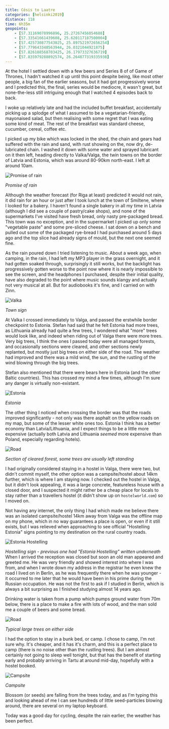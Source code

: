 ```yaml
--- 
title: Cēsis to Laatre
categories: [helsinki2019]
distance: 118
time: 6h35m
geopoints:
    - [57.31169078996896, 25.27267456054688]
    - [57.33541661439608, 25.620117187500004]
    - [57.425730877543025, 25.897521972656254]
    - [57.779643348563944, 26.0321044921875]
    - [57.826108568703425, 26.17973327636719]
    - [57.835979288892574, 26.264877319335938]
---
```


At the hotel I settled down with a few beers and Series 8 of of Game of
Thrones, I hadn't watched it up until this point despite being, like most
other people, a big fan of the earlier seasons, but it had got progressively
worse and I predicted this, the final, series would be mediocre, it wasn't
great, but none-the-less still intriguing enough that I watched 4 episodes
back to back.

I woke up relatively late and had the included buffet breakfast, accidentally
picking up a splodge of what I assumed to be a vegetarian-friendly, mayonaised
salad, but then realising with some regret that I was eating some kind of
meat. The rest of the breakfast was standard cheese, cucumber, cereal, coffee
etc.

I picked up my bike which was locked in the shed, the chain and gears had
suffered with the rain and sand, with rust showing on the, now dry,
de-lubricated chain. I washed it down with some water and sprayed lubricant on
it then left, heading directly to Valka/Valga, the twin towns on the border of
Latvia and Estonia, which was around 80-90km north-east. I left at around
10am.

![Promise of rain](/images/tallinn/2019-07-18/1.JPG)

*Promise of rain*

Although the weather forecast (for Riga at least) predicted it would not rain,
it did rain for an hour or just after I took lunch at the town of Smiltene,
where I looked for a bakery. I haven't found a single bakery in all my time in
Latvia (although I did see a couple of pastry/cake shops), and none of the
supermarkets I've visited have fresh bread, only nasty pre-packaged bread.
This town was no exception, and in the supermarket I picked up only some
"vegetable paste" and some pre-sliced cheese. I sat down on a bench and pulled
out some of the packaged rye-bread I had purchased around 5 days ago and the
top slice had already signs of mould, but the next one seemed fine.

As the rain poured down I tried listening to music. About a week ago, when
camping, in the rain, I had left my MP3 player in the grass overnight, and it
had gotten soaked through, surprisingly it still works, but the backlight has
progressively gotten worse to the point now where it is nearly impossible to
see the screen, and the headphones I purchased, despite their initial quality,
have also degraded to the point where music sounds klangy and actually not very
musical at all. But for audiobooks it's fine, and I carried on with Zinn.

![Valka](/images/tallinn/2019-07-18/2.JPG)

*Town sign*

At Valka I crossed immediately to Valga, and passed the erstwhile border
checkpoint to Estonia. Stefan had said that he felt Estonia had more trees, as
Lithuania already had quite a few trees, I wondered what "more" trees would
look like, and indeed when riding out of Valga there were more trees. Very big
trees, I think the ones I passed today were all managed forests, and
occasionally sections were cleared, and other sections newly replanted, but
mostly just big trees on either side of the road. The weather had improved and
there was a mild wind, the sun, and the rustling of the wind blowing through
the big trees.

Stefan also mentioned that there were bears here in Estonia (and the other
Baltic countries). This has crossed my mind a few times, although I'm sure any
danger is virtually non-existant.

![Estonia](/images/tallinn/2019-07-18/3.JPG)

*Estonia*

The other thing I noticed when crossing the border was that the roads improved
significantly - not only was there asphalt on the yellow roads on my map, but
some of the lesser white ones too. Estonia I think has a better economy than
Latvia/Lithuania, and I expect things to be a little more expensive (actually
both Latvia and Lithuania _seemed_ more expensive than Poland, especially
regarding hotels).

![Road](/images/tallinn/2019-07-18/5.JPG)

*Section of cleared forest, some trees are usually left standing*

I had originally considered staying in a hostel in Valga, there were two, but
didn't commit myself, the other option was a campsite/hostel about 14km
further, which is where I am staying now. I checked out the hostel in Valga,
but it didn't look appealing, it was a large concrete, featureless house with
a closed door, and I suspected it might rather be a cheap place for locals to
stay rather than a travellers hostel (it didn't show up on `hostelworld.com`)
so I moved on.

Not having any internet, the only thing I had which made me believe there was
an isolated campsite/hostel 14km away from Valga was the offline map on my
phone, which in no way guarantees a place is open, or even if it still exists,
but I was relieved when approaching to see official "Hostelling Estonia" signs
pointing to my destination on the rural country roads.

![Estonia Hostelling](/images/tallinn/2019-07-18/4.JPG)

*Hostelling sign - previous one had "Estonia Hostelling" written underneath*
When I arrived the reception was closed but soon an old man appeared and
greeted me. He was very friendly and showed interest into where I was from,
and when I wrote down my address in the registrar he even knew the road I
lived on in Berlin, as he was frequently there when he was younger - it
occurred to me later that he would have been in his prime during the Russian
occupation. He was not the first to ask if I studied in Berlin, which is
always a bit surprising as I finished studying almost 14 years ago.

Drinking water is taken from a pump which pumps ground water from 70m below,
there is a place to make a fire with lots of wood, and the man sold me a
couple of beers and some bread.

![Road](/images/tallinn/2019-07-18/6.JPG)

*Typical large trees on either side*

I had the option to stay in a bunk bed, or camp. I chose to camp, I'm not sure
why. It's cheaper, and it has it's charm, and this is a perfect place to camp
(there is no noise other than the rustling trees). But I am almost certainly
not going to sleep well tonight, but that has the benefit of starting early
and probably arriving in Tartu at around mid-day, hopefully with a hostel
booked.

![Campsite](/images/tallinn/2019-07-18/7.JPG)

*Campsite*

Blossom (or seeds) are falling from the trees today, and as I'm typing this
and looking ahead of me I can see hundreds of little seed-particles blowing
around, there are several on my laptop keyboard.

Today was a good day for cycling, despite the rain earlier, the weather has
been perfect.
